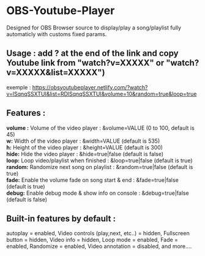 # OBS-Youtube-Player
Designed for OBS Browser source to display/play a song/playlist fully automaticly with customs fixed params.

## Usage : add ? at the end of the link and copy Youtube link from "watch?v=XXXXX" or "watch?v=XXXXX&list=XXXXX")
exemple : https://obsyoutubeplayer.netlify.com/?watch?v=lSqnqSSXTUI&list=RDlSqnqSSXTUI&volume=10&random=true&loop=true

## Features :
  **volume :** Volume of the video player : &volume=VALUE (0 to 100, default is 45)\
  **w:** Width of the video player : &width=VALUE (default is 535) \
  **h:** Height of the video player : &height=VALUE (default is 300)\
  **hide:** Hide the video player : &hide=true|false (default is false)\
  **loop:** Loop video/playlist when finished : &loop=true|false (default is true)\
  **random:** Randomize next song on playlist : &random=true|false (default is true)\
  **fade:** Enable the volume fade on song start & end : &fade=true|false (default is true)\
  **debug:** Enable debug mode & show info on console : &debug=true|false (default is false)

## Built-in features by default :
  autoplay = enabled, 
  Video controls (play,next, etc..) = hidden, 
  Fullscreen button = hidden, 
  Video info = hidden, 
  Loop mode = enabled,
  Fade = enabled,
  Randomize = enabled, 
  Video annotation = disabled, 
  and more....
  
